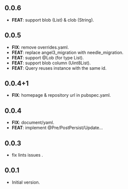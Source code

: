 ## 0.0.6

 - **FEAT**: support blob (List<int>) & clob (String).

## 0.0.5

 - **FIX**: remove overrides.yaml.
 - **FEAT**: replace angel3_migration with needle_migration.
 - **FEAT**: support @Lob (for type List<int>).
 - **FEAT**: support blob column (Uint8List).
 - **FEAT**: Query reuses instance with the same id.

## 0.0.4+1

 - **FIX**: homepage & repository url in pubspec.yaml.

## 0.0.4

 - **FIX**: document/yaml.
 - **FEAT**: implement @Pre/PostPersist/Update...

## 0.0.3

- fix lints issues .


## 0.0.1

- Initial version.
